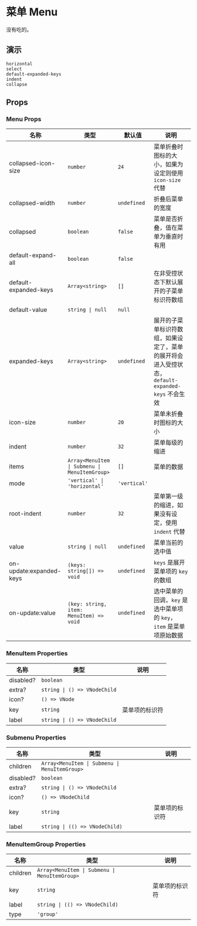 # 菜单 Menu

没有吃的。

<!--single-column-->

## 演示

```demo
horizontal
select
default-expanded-keys
indent
collapse
```

## Props

### Menu Props

| 名称 | 类型 | 默认值 | 说明 |
| --- | --- | --- | --- |
| collapsed-icon-size | `number` | `24` | 菜单折叠时图标的大小，如果为设定则使用 `icon-size` 代替 |
| collapsed-width | `number` | `undefined` | 折叠后菜单的宽度 |
| collapsed | `boolean` | `false` | 菜单是否折叠，值在菜单为垂直时有用 |
| default-expand-all | `boolean` | `false` |  |
| default-expanded-keys | `Array<string>` | `[]` | 在非受控状态下默认展开的子菜单标识符数组 |
| default-value | `string \| null` | `null` |  |
| expanded-keys | `Array<string>` | `undefined` | 展开的子菜单标识符数组，如果设定了，菜单的展开将会进入受控状态，`default-expanded-keys` 不会生效 |
| icon-size | `number` | `20` | 菜单未折叠时图标的大小 |
| indent | `number` | `32` | 菜单每级的缩进 |
| items | `Array<MenuItem \| Submenu \| MenuItemGroup>` | `[]` | 菜单的数据 |
| mode | `'vertical' \| 'horizontal'` | `'vertical'` |  |
| root-indent | `number` | `32` | 菜单第一级的缩进，如果没有设定，使用 `indent` 代替 |
| value | `string \| null` | `undefined` | 菜单当前的选中值 |
| on-update:expanded-keys | `(keys: string[]) => void` | `undefined` | `keys` 是展开菜单项的 `key` 的数组 |
| on-update:value | `(key: string, item: MenuItem) => void` | `undefined` | 选中菜单的回调，`key` 是选中菜单项的 `key`，`item` 是菜单项原始数据 |

### MenuItem Properties

| 名称      | 类型                         | 说明           |
| --------- | ---------------------------- | -------------- |
| disabled? | `boolean`                    |                |
| extra?    | `string \| () => VNodeChild` |                |
| icon?     | `() => VNode`                |                |
| key       | `string`                     | 菜单项的标识符 |
| label     | `string \| () => VNodeChild` |                |

### Submenu Properties

| 名称      | 类型                                          | 说明           |
| --------- | --------------------------------------------- | -------------- |
| children  | `Array<MenuItem \| Submenu \| MenuItemGroup>` |                |
| disabled? | `boolean`                                     |                |
| extra?    | `string \| () => VNodeChild`                  |                |
| icon?     | `() => VNodeChild`                            |                |
| key       | `string`                                      | 菜单项的标识符 |
| label     | `string \| (() => VNodeChild)`                |                |

### MenuItemGroup Properties

| 名称     | 类型                                          | 说明           |
| -------- | --------------------------------------------- | -------------- |
| children | `Array<MenuItem \| Submenu \| MenuItemGroup>` |                |
| key      | `string`                                      | 菜单项的标识符 |
| label    | `string \| (() => VNodeChild)`                |                |
| type     | `'group'`                                     |                |
